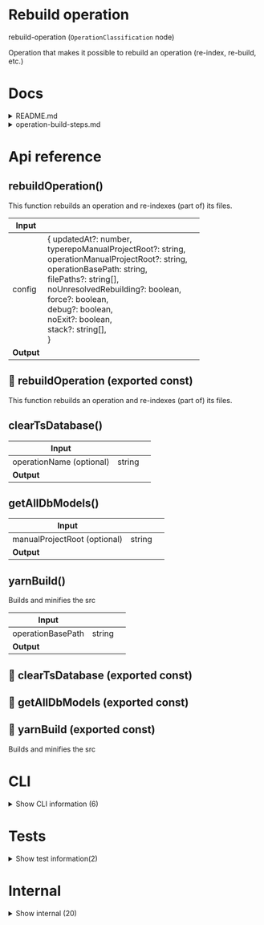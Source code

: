 # Rebuild operation

rebuild-operation (`OperationClassification` node)

Operation that makes it possible to rebuild an operation (re-index, re-build, etc.)




# Docs

<details><summary>README.md</summary>
    
  Please use `rebuidOperation [operation-name]` and `rebuildAllOperations` to rebuild your operations after you changed things in case you were not running the `k-dev` `dev`-command.

They can be found in the bin: `npx [function-name]`

  </details>

<details><summary>operation-build-steps.md</summary>
    
  Rebuilding an operation consists of these steps


### Install

Installing is done using `yarn --offline`
If installing fails, it's because packages are missing. Usually this can be solved by using `yarn` with internet.
If installing fails, the script should exit. Also out of `nodemon` **(TODO)**


### Create imports/exports index

This indexes the imports and exports. We can detect here if the imports can be resolved.

Incorrect dependency: a dependency has no `build` folder OR a dependency has no (or empty) `index` file.
When this happens, we can rebuildOperation for that dependency and wait for that to succeed before we continue.

If a dependency is not exporting the thing we need (anymore) or we did something else wrong ourselves, the mistake needs to be fixed on our end. However, this cannot be detected in this step, it will be detected when creating the build errors index.

Be warned. If there is a circular dependency, it could become an infinite loop. For that we are passing a `stack` history as an argument to `rebuildOperation` and make sure it doesn't try to `rebuildOperation` for something in the stack.


### Create build errors index

This uses `ts-morph` to find build-errors and puts them in `index/build-errors`.
If there are build-errors, we shouldn't continue.


### Create other indexes

This creates other indexes in the `index/` folder.
If this fails for any reason, we can't continue and it should be waited for until something changed.


### Lint operation

There are many things we are assuming now, but if we lint it, we can just provide errors whenever something is not up to par with our standards. We probably need our files indexed for some lints, so this would be the best stage to lint.


### Create index ts file

This accumulates all exports from other files and re-exports it as the main entry, but ignores test and cli files.


### Create build folder

It can still fail if the above step fails, but normally shouldn't.


### Create `operation-index.json`

If everything succeded, we can store the `updatedAt` time into our `operation-index.json` here

  </details>

# Api reference

## rebuildOperation()

This function rebuilds an operation and re-indexes (part of) its files.


| Input      |    |    |
| ---------- | -- | -- |
| config | { updatedAt?: number, <br />typerepoManualProjectRoot?: string, <br />operationManualProjectRoot?: string, <br />operationBasePath: string, <br />filePaths?: string[], <br />noUnresolvedRebuilding?: boolean, <br />force?: boolean, <br />debug?: boolean, <br />noExit?: boolean, <br />stack?: string[], <br /> } |  |
| **Output** |    |    |



## 📄 rebuildOperation (exported const)

This function rebuilds an operation and re-indexes (part of) its files.


## clearTsDatabase()

| Input      |    |    |
| ---------- | -- | -- |
| operationName (optional) | string |  |
| **Output** |    |    |



## getAllDbModels()

| Input      |    |    |
| ---------- | -- | -- |
| manualProjectRoot (optional) | string |  |,| operationName (optional) | string |  |
| **Output** |    |    |



## yarnBuild()

Builds and minifies the src


| Input      |    |    |
| ---------- | -- | -- |
| operationBasePath | string |  |,| config (optional) | { rmFirst?: boolean, <br />skipMinify?: boolean, <br /> } |  |
| **Output** |    |    |



## 📄 clearTsDatabase (exported const)

## 📄 getAllDbModels (exported const)

## 📄 yarnBuild (exported const)

Builds and minifies the src

# CLI

<details><summary>Show CLI information (6)</summary>
    
  # rebuildOperationCli()

`rebuildOperation` CLI syntax:

`rebuildOperation [...operations]`

Operations can be a list of differnt operation names you want to rebuild. It's also possible to specify a relative path instead of an operation name.

for example:

`rebuildOperation ./packages/operation-x` would rebuild `operation-x` in your packages folder

another handy one is `rebuildOperation .` because it will rebuild the operation in your current folder.


| Input      |    |    |
| ---------- | -- | -- |
| - | | |
| **Output** |    |    |



## 📄 isRebuildingProcessUpdated (unexported const)

## 📄 [isUpdatedString] (unexported const)

## 📄 manualProjectRoot (unexported const)

## 📄 [operationName] (unexported const)

## 📄 rebuildOperationCli (unexported const)

`rebuildOperation` CLI syntax:

`rebuildOperation [...operations]`

Operations can be a list of differnt operation names you want to rebuild. It's also possible to specify a relative path instead of an operation name.

for example:

`rebuildOperation ./packages/operation-x` would rebuild `operation-x` in your packages folder

another handy one is `rebuildOperation .` because it will rebuild the operation in your current folder.
  </details>

# Tests

<details><summary>Show test information(2)</summary>
    
  # test()




| Input      |    |    |
| ---------- | -- | -- |
| - | | |
| **Output** |    |    |



## 📄 test (unexported const)

  </details>

# Internal

<details><summary>Show internal (20)</summary>
    
  # executeCommandQuietUnlessFail()

Executes a command without showing the result, unless the command fails, then it will log the output.,


| Input      |    |    |
| ---------- | -- | -- |
| config | { command: string, <br />cwd?: string, <br />description?: string, <br /> } |  |
| **Output** | {  }   |    |



## exitIfProcessDependenciesChanged()

exits the process if our own dependencies change


| Input      |    |    |
| ---------- | -- | -- |
| operationName | string |  |,| manualProjectRoot (optional) | string |  |
| **Output** |    |    |



## generateJsonSchemas()

generates schemas for db models

Is done every time you run `rebuildOperation` and `generateSdkOperations`

TODO: there are some problems with references that cannot be found with references to generic types... This can probably be solved, but it's not going to be easy!

IDEA:

1) find all referencing definitions in the main schema
2) find those in all other interfaces
3) recursively find references in those as well
4) if you can't find the reference, remove the reference and replace type to "any" (add WARNING to description "reference not found")

This will result in a valid schema that has no unresolved references

TODO: apply Storage<X> to db-models

TODO: apply Array<X> to db-models with json-multiple

TODO: apply special config conventions (MergedDbConfig) like tsconfig.json and package.json

TODO: Make a validator that validates the whole database to this schema.


| Input      |    |    |
| ---------- | -- | -- |
| manualProjectRoot (optional) | string |  |,| operationName (optional) | string | If given, does it just for a single operation |
| **Output** |    |    |



## getFileIds()

gets all identifiers of files, which are the relative path to a file without the extension


| Input      |    |    |
| ---------- | -- | -- |
| {
  operationFolderPath,
  pathSuffix,
  extension,
} | { operationFolderPath: string, <br />extension?: {  }, <br />pathSuffix: string, <br /> } |  |
| **Output** |    |    |



## getIndexFileIds()

gets identifiers of ts and tsx files, which are the relative path to a file without the extension


| Input      |    |    |
| ---------- | -- | -- |
| operationFolderPath | string |  |
| **Output** |    |    |



## getSrcIds()

gets identifiers of ts and tsx files, which are the relative path to a file without the extension

in order for them to be unique, we assume here that there's never a file with the ts extension when there's also a tsx file in the same folder with the same name. This would create duplicate ids.


| Input      |    |    |
| ---------- | -- | -- |
| operationFolderPath | string |  |
| **Output** |    |    |



## isOperationBuildNeeded()

returns a boolean indicating whether or not the operation should be able to be built, based on the OperationClassification


| Input      |    |    |
| ---------- | -- | -- |
| operationBasePath | string |  |
| **Output** |    |    |



## isSdkOperation()

| Input      |    |    |
| ---------- | -- | -- |
| operationBasePath | string |  |
| **Output** | {  }   |    |



## rebuildAllOperations()

Rebuilds all operations that are needed to be rebuilt


| Input      |    |    |
| ---------- | -- | -- |
| isRebuildingProcessUpdated (optional) | boolean | If true, you are indicating that the rebuilding process has changed and all operations should be rebuilt after this date. |,| manualProjectRoot (optional) | string |  |
| **Output** |    |    |



## shouldSkip()

if you don't force it, there's an operation index, there's an index folder, the src has not been touched since hte last indexation, and there's a buildfolder (if needed), then the rebuildOperation can be skipped


| Input      |    |    |
| ---------- | -- | -- |
| config | { operationBasePath: string, <br />debug?: boolean, <br />force?: boolean, <br />operationManualProjectRoot?: string, <br />rebuildUpdatedAt?: number, <br /> } |  |
| **Output** |    |    |



## 📄 executeCommandQuietUnlessFail (exported const)

Executes a command without showing the result, unless the command fails, then it will log the output.,


## 📄 exitIfProcessDependenciesChanged (exported const)

exits the process if our own dependencies change


## 📄 generateJsonSchemas (exported const)

generates schemas for db models

Is done every time you run `rebuildOperation` and `generateSdkOperations`

TODO: there are some problems with references that cannot be found with references to generic types... This can probably be solved, but it's not going to be easy!

IDEA:

1) find all referencing definitions in the main schema
2) find those in all other interfaces
3) recursively find references in those as well
4) if you can't find the reference, remove the reference and replace type to "any" (add WARNING to description "reference not found")

This will result in a valid schema that has no unresolved references

TODO: apply Storage<X> to db-models

TODO: apply Array<X> to db-models with json-multiple

TODO: apply special config conventions (MergedDbConfig) like tsconfig.json and package.json

TODO: Make a validator that validates the whole database to this schema.


## 📄 getFileIds (exported const)

gets all identifiers of files, which are the relative path to a file without the extension


## 📄 getIndexFileIds (exported const)

gets identifiers of ts and tsx files, which are the relative path to a file without the extension


## 📄 getSrcIds (exported const)

gets identifiers of ts and tsx files, which are the relative path to a file without the extension

in order for them to be unique, we assume here that there's never a file with the ts extension when there's also a tsx file in the same folder with the same name. This would create duplicate ids.


## 📄 isOperationBuildNeeded (exported const)

returns a boolean indicating whether or not the operation should be able to be built, based on the OperationClassification


## 📄 isSdkOperation (exported const)

## 📄 rebuildAllOperations (exported const)

Rebuilds all operations that are needed to be rebuilt


## 📄 shouldSkip (exported const)

if you don't force it, there's an operation index, there's an index folder, the src has not been touched since hte last indexation, and there's a buildfolder (if needed), then the rebuildOperation can be skipped
  </details>

